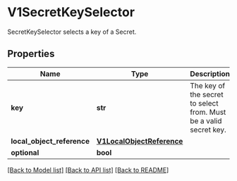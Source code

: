 # V1SecretKeySelector

SecretKeySelector selects a key of a Secret.
## Properties
Name | Type | Description | Notes
------------ | ------------- | ------------- | -------------
**key** | **str** | The key of the secret to select from.  Must be a valid secret key. | [optional] 
**local_object_reference** | [**V1LocalObjectReference**](V1LocalObjectReference.md) |  | [optional] 
**optional** | **bool** |  | [optional] 

[[Back to Model list]](../README.md#documentation-for-models) [[Back to API list]](../README.md#documentation-for-api-endpoints) [[Back to README]](../README.md)


